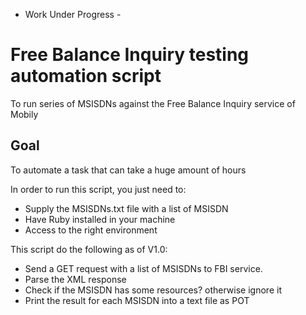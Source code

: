 - Work Under Progress -

# Free Balance Inquiry testing automation script
To run series of MSISDNs against the Free Balance Inquiry service of Mobily

## Goal
To automate a task that can take a huge amount of hours

In order to run this script, you just need to:
* Supply the MSISDNs.txt file with a list of MSISDN
* Have Ruby installed in your machine
* Access to the right environment

This script do the following as of V1.0:
* Send a GET request with a list of MSISDNs to FBI service.
* Parse the XML response
* Check if the MSISDN has some resources? otherwise ignore it
* Print the result for each MSISDN into a text file as POT